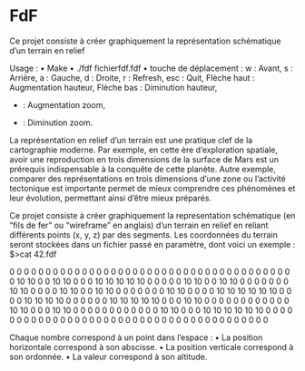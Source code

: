 # FdF
Ce projet consiste à créer graphiquement la représentation schématique d’un terrain en relief

Usage :
• Make
• ./fdf fichierfdf.fdf
• touche de déplacement :
  w : Avant,
  s : Arrière,
  a : Gauche,
  d : Droite,
  r : Refresh,
  esc : Quit,
  Flèche haut : Augmentation hauteur,
  Flèche bas : Diminution hauteur,
  + : Augmentation zoom,
  - : Diminution zoom.

La représentation en relief d’un terrain est une pratique clef de la cartographie moderne.
Par exemple, en cette ère d’exploration spatiale, avoir une reproduction en trois
dimensions de la surface de Mars est un prérequis indispensable à la conquête de cette
planète. Autre exemple, comparer des représentations en trois dimensions d’une zone ou
l’activité tectonique est importante permet de mieux comprendre ces phénomènes et leur
évolution, permettant ainsi d’être mieux préparés.

Ce projet consiste à créer graphiquement la representation schématique (en “fils de
fer” ou “wireframe” en anglais) d’un terrain en relief en reliant différents points (x, y,
z) par des segments. Les coordonnées du terrain seront stockées dans un fichier passé en
paramètre, dont voici un exemple :
$>cat 42.fdf

0 0 0 0 0 0 0 0 0 0 0 0 0 0 0 0 0 0 0
0 0 0 0 0 0 0 0 0 0 0 0 0 0 0 0 0 0 0
0 0 10 10 0 0 10 10 0 0 0 10 10 10 10 10 0 0 0
0 0 10 10 0 0 10 10 0 0 0 0 0 0 0 10 10 0 0
0 0 10 10 0 0 10 10 0 0 0 0 0 0 0 10 10 0 0
0 0 10 10 10 10 10 10 0 0 0 0 10 10 10 10 0 0 0
0 0 0 10 10 10 10 10 0 0 0 10 10 0 0 0 0 0 0
0 0 0 0 0 0 10 10 0 0 0 10 10 0 0 0 0 0 0
0 0 0 0 0 0 10 10 0 0 0 10 10 10 10 10 10 0 0
0 0 0 0 0 0 0 0 0 0 0 0 0 0 0 0 0 0 0
0 0 0 0 0 0 0 0 0 0 0 0 0 0 0 0 0 0 0

Chaque nombre correspond à un point dans l’espace :
• La position horizontale correspond à son abscisse.
• La position verticale correspond à son ordonnée.
• La valeur correspond à son altitude.
